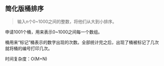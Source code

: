 ## 简化版桶排序

> 输入n个0~1000之间的整数，将他们从大到小排序。

申请1001个桶，用来表示0~1000之间每一个数组。

桶用来“标记”桶表示的数字出现的次数。全部统计完之后，出现了桶被标记了几次就将桶的编号打印几次。

时间复杂度：O(M+N)